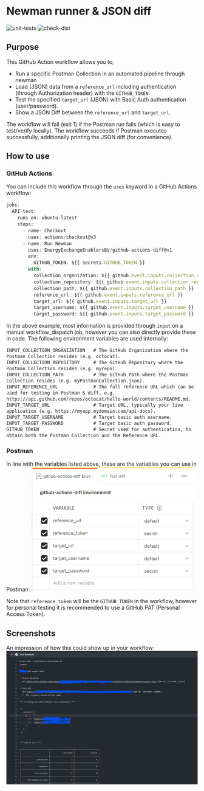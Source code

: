 # Newman runner & JSON diff
![unit-tests](https://github.com/EnergyExchangeEnablersBV/github-actions-diff/actions/workflows/test.yml/badge.svg)
![check-dist](https://github.com/EnergyExchangeEnablersBV/github-actions-diff/actions/workflows/check-dist.yml/badge.svg)
## Purpose
This GitHub Action workflow allows you to;
* Run a specific Postman Collection in an automated pipeline through newman
* Load (JSON) data from a `reference_url` including authentication (through Authorization header) with the `GITHUB_TOKEN`.
* Test the specified `target_url` (JSON) with Basic Auth authentication (user/password).
* Show a JSON Diff between the `reference_url` and `target_url`.

The workflow will fail (exit 1) if the Postman run fails (which is easy to test/verify locally).
The workflow succeeds if Postman executes successfully, additionally printing the JSON diff (for convenience).
## How to use
### GitHub Actions
You can include this workflow through the `uses` keyword in a GitHub Actions workflow:

```javascript
jobs:
  API-test:
    runs-on: ubuntu-latest
    steps:
      - name: Checkout
        uses: actions/checkout@v3
      - name: Run Newman
        uses: EnergyExchangeEnablersBV/github-actions-diff@v1
        env:
          GITHUB_TOKEN: ${{ secrets.GITHUB_TOKEN }}
        with:
          collection_organization: ${{ github.event.inputs.collection_organization }}
          collection_repository: ${{ github.event.inputs.collection_repository }}
          collection_path: ${{ github.event.inputs.collection_path }}
          reference_url: ${{ github.event.inputs.reference_url }}
          target_url: ${{ github.event.inputs.target_url }}
          target_username: ${{ github.event.inputs.target_username }}
          target_password: ${{ github.event.inputs.target_password }}
```

In the above example, most information is provided through `input` on a manual workflow_dispatch job, however you can also directly provide these in code.
The following environment variables are used internally:
```shell
INPUT_COLLECTION_ORGANIZATION   # The GitHub Organization where the Postman Collection resides (e.g. octocat).
INPUT_COLLECTION_REPOSITORY     # The GitHub Repository where the Postman Collection resides (e.g. myrepo).
INPUT_COLLECTION_PATH           # The GitHub Path where the Postman Collection resides (e.g. myPostmanCollection.json). 
INPUT_REFERENCE_URL             # The full reference URL which can be used for testing in Postman & diff, e.g. https://api.github.com/repos/octocat/hello-world/contents/README.md.
INPUT_TARGET_URL                # Target URL, typically your live application (e.g. https://myapp.mydomain.com/api-docs). 
INPUT_TARGET_USERNAME           # Target basic auth username.
INPUT_TARGET_PASSWORD           # Target basic auth password.
GITHUB_TOKEN                    # Secret used for authentication, to obtain both the Postman Collection and the Reference URL.
```
### Postman
In line with the variables listed above, these are the variables you can use in Postman:
![screenshot_postman_env](./img/screen_postman_env.png)

Note that `reference_token` will be the `GITHUB_TOKEN` in the workflow, however for personal testing it is recommended to use a GitHub PAT (Personal Access Token).

## Screenshots
An impression of how this could show up in your workflow:
![screenshot_githubactions](./img/screen1.png)